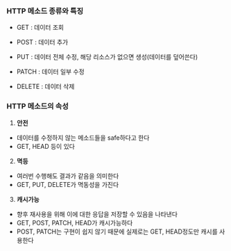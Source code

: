 ### **HTTP 메소드 종류와 특징**

- GET : 데이터 조회

- POST : 데이터 추가

- PUT : 데이터 전체 수정, 해당 리소스가 없으면 생성(데이터를 덮어쓴다)

- PATCH : 데이터 일부 수정

- DELETE : 데이터 삭제

### **HTTP 메소드의 속성**

1. **안전**

- 데이터를 수정하지 않는 메소드들을 safe하다고 한다
- GET, HEAD 등이 있다

2. **멱등**

- 여러번 수행해도 결과가 같음을 의미한다
- GET, PUT, DELETE가 멱동성을 가진다

3. **캐시가능**

- 향후 재사용을 위해 이에 대한 응답을 저장할 수 있음을 나타낸다
- GET, POST, PATCH, HEAD가 캐시가능하다
- POST, PATCH는 구현이 쉽지 않기 때문에 실제로는 GET, HEAD정도만 캐시를 사용한다
